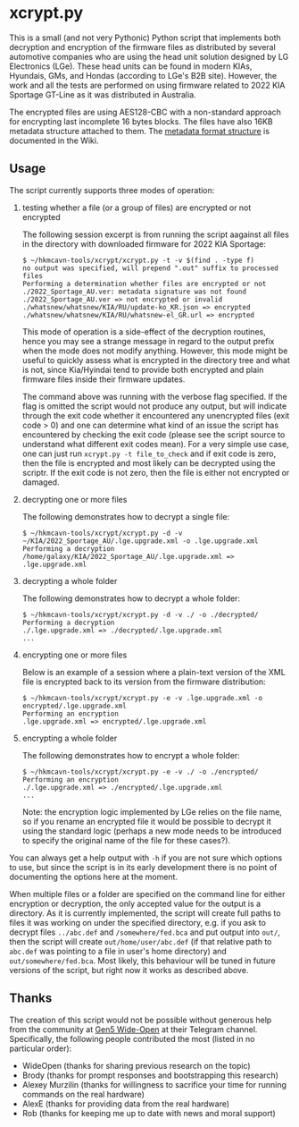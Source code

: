xcrypt.py
===

This is a small (and not very Pythonic) Python script that implements both
decryption and encryption of the firmware files as distributed by several
automotive companies who are using the head unit solution designed by LG
Electronics (LGe).  These head units can be found in modern KIAs, Hyundais,
GMs, and Hondas (according to LGe's B2B site).  However, the work and all the
tests are performed on using firmware related to 2022 KIA Sportage GT-Line as
it was distributed in Australia.

The encrypted files are using AES128-CBC with a non-standard approach for
encrypting last incomplete 16 bytes blocks.  The files have also 16KB metadata
structure attached to them.  The [metadata format structure](https://github.com/galaxy4public/hkmcavn-tools/wiki/Metadata-format) is documented
in the Wiki.

Usage
---

The script currently supports three modes of operation:

1. testing whether a file (or a group of files) are encrypted or not encrypted

   The following session excerpt is from running the script aagainst all files in
   the directory with downloaded firmware for 2022 KIA Sportage:

       $ ~/hkmcavn-tools/xcrypt/xcrypt.py -t -v $(find . -type f)
       no output was specified, will prepend ".out" suffix to processed files
       Performing a determination whether files are encrypted or not
       ./2022_Sportage_AU.ver: metadata signature was not found
       ./2022_Sportage_AU.ver => not encrypted or invalid
       ./whatsnew/whatsnew/KIA/RU/update-ko_KR.json => encrypted
       ./whatsnew/whatsnew/KIA/RU/whatsnew-el_GR.url => encrypted

   This mode of operation is a side-effect of the decryption routines, hence
   you may see a strange message in regard to the output prefix when the mode does
   not modify anything.  However, this mode might be useful to quickly assess what
   is encrypted in the directory tree and what is not, since Kia/Hyindai tend to
   provide both encrypted and plain firmware files inside their firmware updates.

   The command above was running with the verbose flag specified.  If the flag is
   omitted the script would not produce any output, but will indicate through the
   exit code whether it encountered any unencrypted files (exit code > 0) and one
   can determine what kind of an issue the script has encountered by checking the
   exit code (please see the script source to understand what different exit codes
   mean).  For a very simple use case, one can just run `xcrypt.py -t file_to_check`
   and if exit code is zero, then the file is encrypted and most likely can be
   decrypted using the scriptr. If the exit code is not zero, then the file is
   either not encrypted or damaged.

2. decrypting one or more files

   The following demonstrates how to decrypt a single file:

       $ ~/hkmcavn-tools/xcrypt/xcrypt.py -d -v ~/KIA/2022_Sportage_AU/.lge.upgrade.xml -o .lge.upgrade.xml
       Performing a decryption
       /home/galaxy/KIA/2022_Sportage_AU/.lge.upgrade.xml => .lge.upgrade.xml

3. decrypting a whole folder

   The following demonstrates how to decrypt a whole folder:

       $ ~/hkmcavn-tools/xcrypt/xcrypt.py -d -v ./ -o ./decrypted/
       Performing a decryption
       ./.lge.upgrade.xml => ./decrypted/.lge.upgrade.xml
       ...

4. encrypting one or more files

   Below is an example of a session where a plain-text version of the XML
   file is encrypted back to its version from the firmware distribution:

       $ ~/hkmcavn-tools/xcrypt/xcrypt.py -e -v .lge.upgrade.xml -o encrypted/.lge.upgrade.xml
       Performing an encryption
       .lge.upgrade.xml => encrypted/.lge.upgrade.xml

5. encrypting a whole folder

   The following demonstrates how to encrypt a whole folder:

       $ ~/hkmcavn-tools/xcrypt/xcrypt.py -e -v ./ -o ./encrypted/
       Performing an encryption
       ./.lge.upgrade.xml => ./encrypted/.lge.upgrade.xml
       ...

   Note: the encryption logic implemented by LGe relies on the file name, so
   if you rename an encrypted file it would be possible to decrypt it using
   the standard logic (perhaps a new mode needs to be introduced to specify
   the original name of the file for these cases?).

You can always get a help output with `-h` if you are not sure which options to
use, but since the script is in its early development there is no point of
documenting the options here at the moment.

When multiple files or a folder are specified on the command line for either encryption or
decryption, the only accepted value for the output is a directory.  As it is
currently implemented, the script will create full paths to files it was
working on under the specified directory, e.g. if you ask to decrypt files
`../abc.def` and `/somewhere/fed.bca` and put output into `out/`, then the
script will create `out/home/user/abc.def` (if that relative path to `abc.def`
was pointing to a file in user's home directory) and `out/somewhere/fed.bca`.
Most likely, this behaviour will be tuned in future versions of the script, but
right now it works as described above.

Thanks
---

The creation of this script would not be possible without generous help from
the community at [Gen5 Wide-Open](https://g4933.gitlab.io/wideopen/) at their
Telegram channel.  Specifically, the following people contributed the most
(listed in no particular order):

  - WideOpen (thanks for sharing previous research on the topic)
  - Brody (thanks for prompt responses and bootstrapping this research)
  - Alexey Murzilin (thanks for willingness to sacrifice your time for running commands on the real hardware)
  - AlexE (thanks for providing data from the real hardware)
  - Rob (thanks for keeping me up to date with news and moral support)


